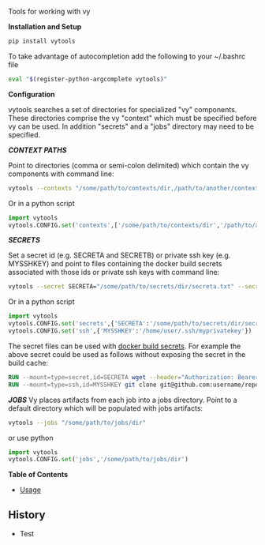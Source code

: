 Tools for working with vy 

**Installation and Setup**

```bash
pip install vytools
```

To take advantage of autocompletion add the following to your ~/.bashrc file 

```bash
eval "$(register-python-argcomplete vytools)"
```

**Configuration**

vytools searches a set of directories for specialized "vy" components. These directories comprise the vy "context" which must be specified before vy can be used. In addition "secrets" and a "jobs" directory may need to be specified.

***CONTEXT PATHS***

Point to directories (comma or semi-colon delimited) which contain the vy components with command line:
```bash
vytools --contexts "/some/path/to/contexts/dir,/path/to/another/contexts/dir"
```

Or in a python script
```python
import vytools
vytools.CONFIG.set('contexts',['/some/path/to/contexts/dir','/path/to/another/contexts/dir'])
```

***SECRETS***

Set a secret id (e.g. SECRETA and SECRETB) or private ssh key (e.g. MYSSHKEY) and point to files containing the docker build secrets associated with those ids or private ssh keys with command line:
```bash
vytools --secret SECRETA="/some/path/to/secrets/dir/secreta.txt" --secret SECRETB="/path/to/anothersecret" --ssh MYSSHKEY=/home/user/.ssh/mysecretkey
```

Or in a python script
```python
import vytools
vytools.CONFIG.set('secrets',{'SECRETA':'/some/path/to/secrets/dir/secreta.txt','SECRETB':'/path/to/anothersecret'})
vytools.CONFIG.set('ssh',{'MYSSHKEY':'/home/user/.ssh/myprivatekey'})
```

The secret files can be used with [docker build secrets](https://docs.docker.com/develop/develop-images/build_enhancements/#new-docker-build-secret-information). For example the above secret could be used as follows without exposing the secret in the build cache:

```dockerfile
RUN --mount=type=secret,id=SECRETA wget --header="Authorization: Bearer $(cat /run/secrets/SECRETA)" https://some_url/some_artifact.tar.gz
RUN --mount=type=ssh,id=MYSSHKEY git clone git@github.com:username/repo.git
```

***JOBS***
Vy places artifacts from each job into a jobs directory. Point to a default directory which will be populated with jobs artifacts:
```bash
vytools --jobs "/some/path/to/jobs/dir"
```

or use python
```python
import vytools
vytools.CONFIG.set('jobs','/some/path/to/jobs/dir')
```

**Table of Contents**

- [Usage](#usage)

## History

- Test


